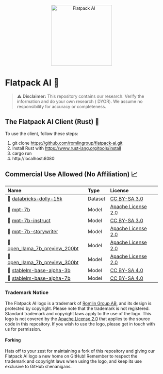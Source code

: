 <div align="center">
  <img src="https://raw.githubusercontent.com/romlingroup/flatpack-ai/main/client/static/images/flatpack_ai_logo.svg" width="200" height="200" alt="Flatpack AI">
</div>

# Flatpack AI 🤖

> :warning: **Disclaimer:** This repository contains our research. Verify the information and do your own research (
> DYOR). We assume no responsibility for accuracy or completeness.

## The Flatpack AI Client (Rust) 🦀

To use the client, follow these steps:

1. git clone https://github.com/romlingroup/flatpack-ai.git
2. Install Rust with https://www.rust-lang.org/tools/install
3. cargo run
4. http://localhost:8080

## Commercial Use Allowed (No Affiliation) 📈

| Name                                                                                                 | Type    | License                                                           |
|:-----------------------------------------------------------------------------------------------------|:--------|:------------------------------------------------------------------|
| 🤗 [databricks-dolly-15k](https://huggingface.co/datasets/databricks/databricks-dolly-15k)           | Dataset | [CC BY-SA 3.0](https://creativecommons.org/licenses/by-sa/3.0/)   |
| 🤗 [mpt-7b](https://huggingface.co/mosaicml/mpt-7b)                                                  | Model   | [Apache License 2.0](https://www.apache.org/licenses/LICENSE-2.0) |
| 🤗 [mpt-7b-instruct](https://huggingface.co/mosaicml/mpt-7b-instruct)                                | Model   | [CC BY-SA 3.0](https://creativecommons.org/licenses/by-sa/3.0/)   |
| 🤗 [mpt-7b-storywriter](https://huggingface.co/mosaicml/mpt-7b-storywriter)                          | Model   | [Apache License 2.0](https://www.apache.org/licenses/LICENSE-2.0) |
| 🤗 [open_llama_7b_preview_200bt](https://huggingface.co/openlm-research/open_llama_7b_preview_200bt) | Model   | [Apache License 2.0](https://www.apache.org/licenses/LICENSE-2.0) |
| 🤗 [open_llama_7b_preview_300bt](https://huggingface.co/openlm-research/open_llama_7b_preview_300bt) | Model   | [Apache License 2.0](https://www.apache.org/licenses/LICENSE-2.0) |
| 🤗 [stablelm-base-alpha-3b](https://huggingface.co/stabilityai/stablelm-base-alpha-3b)               | Model   | [CC BY-SA 4.0](https://creativecommons.org/licenses/by-sa/4.0/)   |
| 🤗 [stablelm-base-alpha-7b](https://huggingface.co/stabilityai/stablelm-base-alpha-7b)               | Model   | [CC BY-SA 4.0](https://creativecommons.org/licenses/by-sa/4.0/)   |

### Trademark Notice

The Flatpack AI logo is a trademark of [Romlin Group AB](https://romlin.com), and its design is protected by copyright. Please note that the trademark is not registered. Standard trademark and copyright laws apply to the use of the logo. This logo is not covered by the [Apache License 2.0](https://www.apache.org/licenses/LICENSE-2.0) that applies to the source code in this repository. If you wish to use the logo, please get in touch with us for permission.

#### Forking

Hats off to your zest for maintaining a fork of this repository and giving our Flatpack AI logo a new home on GitHub! Remember to respect the trademark and copyright laws when using the logo, and keep its use exclusive to GitHub shenanigans.